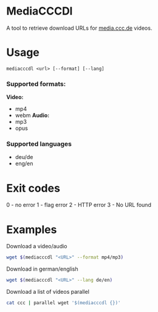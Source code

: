 # MediaCCCDl
A tool to retrieve download URLs for [media.ccc.de](media.ccc.de) videos.

# Usage
`mediacccdl <url> [--format] [--lang]`

### Supported formats:
<b>Video:</b>
- mp4
- webm
<b>Audio:</b>
- mp3
- opus

### Supported languages
- deu/de
- eng/en

# Exit codes
0 - no error
1 - flag error
2 - HTTP error
3 - No URL found

# Examples
Download a video/audio
```bash
wget $(mediacccdl "<URL>" --format mp4/mp3)
```

Download in german/english
```bash
wget $(mediacccdl "<URL>" --lang de/en)
```

Download a list of videos parallel
```bash
cat ccc | parallel wget '$(mediacccdl {})'
```
